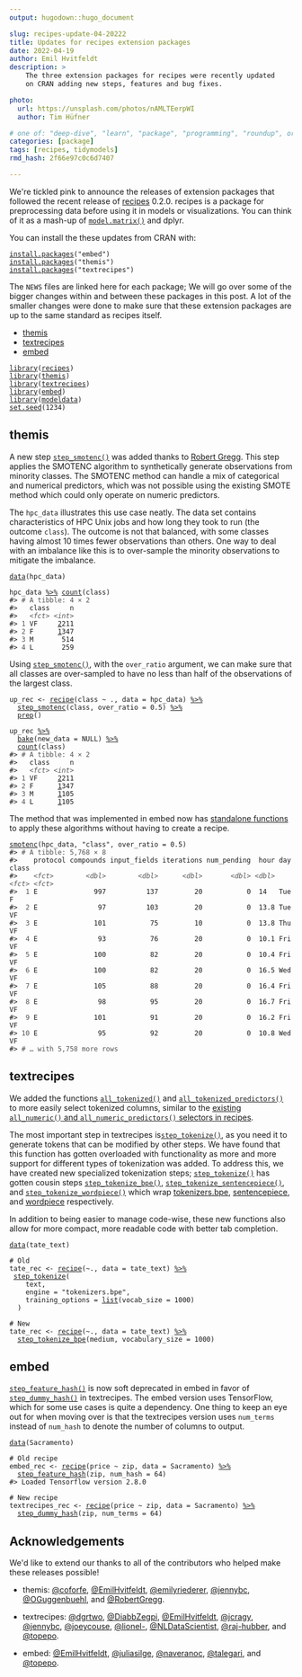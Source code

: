 ```yaml
---
output: hugodown::hugo_document

slug: recipes-update-04-20222
title: Updates for recipes extension packages
date: 2022-04-19
author: Emil Hvitfeldt
description: >
    The three extension packages for recipes were recently updated 
    on CRAN adding new steps, features and bug fixes.

photo:
  url: https://unsplash.com/photos/nAMLTEerpWI
  author: Tim Hüfner

# one of: "deep-dive", "learn", "package", "programming", "roundup", or "other"
categories: [package] 
tags: [recipes, tidymodels]
rmd_hash: 2f66e97c0c6d7407

---
```


<!--
TODO:
* [x] Look over / edit the post's title in the yaml
* [x] Edit (or delete) the description; note this appears in the Twitter card
* [x] Pick category and tags (see existing with [`hugodown::tidy_show_meta()`](https://rdrr.io/pkg/hugodown/man/use_tidy_post.html))
* [x] Find photo & update yaml metadata
* [x] Create `thumbnail-sq.jpg`; height and width should be equal
* [x] Create `thumbnail-wd.jpg`; width should be >5x height
* [x] [`hugodown::use_tidy_thumbnails()`](https://rdrr.io/pkg/hugodown/man/use_tidy_post.html)
* [x] Add intro sentence, e.g. the standard tagline for the package
* [x] [`usethis::use_tidy_thanks()`](https://usethis.r-lib.org/reference/use_tidy_thanks.html)
-->

We're tickled pink to announce the releases of extension packages that followed the recent release of [recipes](https://recipes.tidymodels.org/) 0.2.0. recipes is a package for preprocessing data before using it in models or visualizations. You can think of it as a mash-up of [`model.matrix()`](https://rdrr.io/r/stats/model.matrix.html) and dplyr.

You can install the these updates from CRAN with:

<div class="highlight">

<pre class='chroma'><code class='language-r' data-lang='r'><span class='nf'><a href='https://rdrr.io/r/utils/install.packages.html'>install.packages</a></span><span class='o'>(</span><span class='s'>"embed"</span><span class='o'>)</span>
<span class='nf'><a href='https://rdrr.io/r/utils/install.packages.html'>install.packages</a></span><span class='o'>(</span><span class='s'>"themis"</span><span class='o'>)</span>
<span class='nf'><a href='https://rdrr.io/r/utils/install.packages.html'>install.packages</a></span><span class='o'>(</span><span class='s'>"textrecipes"</span><span class='o'>)</span></code></pre>

</div>

The `NEWS` files are linked here for each package; We will go over some of the bigger changes within and between these packages in this post. A lot of the smaller changes were done to make sure that these extension packages are up to the same standard as recipes itself.

-   [themis](https://themis.tidymodels.org/news/index.html#themis-020)
-   [textrecipes](https://textrecipes.tidymodels.org/news/index.html#textrecipes-051)
-   [embed](https://embed.tidymodels.org/news/index.html#embed-020)

<div class="highlight">

<pre class='chroma'><code class='language-r' data-lang='r'><span class='kr'><a href='https://rdrr.io/r/base/library.html'>library</a></span><span class='o'>(</span><span class='nv'><a href='https://github.com/tidymodels/recipes'>recipes</a></span><span class='o'>)</span>
<span class='kr'><a href='https://rdrr.io/r/base/library.html'>library</a></span><span class='o'>(</span><span class='nv'><a href='https://github.com/tidymodels/themis'>themis</a></span><span class='o'>)</span>
<span class='kr'><a href='https://rdrr.io/r/base/library.html'>library</a></span><span class='o'>(</span><span class='nv'><a href='https://github.com/tidymodels/textrecipes'>textrecipes</a></span><span class='o'>)</span>
<span class='kr'><a href='https://rdrr.io/r/base/library.html'>library</a></span><span class='o'>(</span><span class='nv'><a href='https://embed.tidymodels.org'>embed</a></span><span class='o'>)</span>
<span class='kr'><a href='https://rdrr.io/r/base/library.html'>library</a></span><span class='o'>(</span><span class='nv'><a href='https://modeldata.tidymodels.org'>modeldata</a></span><span class='o'>)</span>
<span class='nf'><a href='https://rdrr.io/r/base/Random.html'>set.seed</a></span><span class='o'>(</span><span class='m'>1234</span><span class='o'>)</span></code></pre>

</div>

## themis

A new step [`step_smotenc()`](https://themis.tidymodels.org/reference/step_smotenc.html) was added thanks to [Robert Gregg](https://github.com/RobertGregg). This step applies the SMOTENC algorithm to synthetically generate observations from minority classes. The SMOTENC method can handle a mix of categorical and numerical predictors, which was not possible using the existing SMOTE method which could only operate on numeric predictors.

The `hpc_data` illustrates this use case neatly. The data set contains characteristics of HPC Unix jobs and how long they took to run (the outcome `class`). The outcome is not that balanced, with some classes having almost 10 times fewer observations than others. One way to deal with an imbalance like this is to over-sample the minority observations to mitigate the imbalance.

<div class="highlight">

<pre class='chroma'><code class='language-r' data-lang='r'><span class='nf'><a href='https://rdrr.io/r/utils/data.html'>data</a></span><span class='o'>(</span><span class='nv'>hpc_data</span><span class='o'>)</span>

<span class='nv'>hpc_data</span> <span class='o'><a href='https://magrittr.tidyverse.org/reference/pipe.html'>%&gt;%</a></span> <span class='nf'><a href='https://dplyr.tidyverse.org/reference/count.html'>count</a></span><span class='o'>(</span><span class='nv'>class</span><span class='o'>)</span>
<span class='c'>#&gt; <span style='color: #555555;'># A tibble: 4 × 2</span></span>
<span class='c'>#&gt;   class     n</span>
<span class='c'>#&gt;   <span style='color: #555555; font-style: italic;'>&lt;fct&gt;</span> <span style='color: #555555; font-style: italic;'>&lt;int&gt;</span></span>
<span class='c'>#&gt; <span style='color: #555555;'>1</span> VF     <span style='text-decoration: underline;'>2</span>211</span>
<span class='c'>#&gt; <span style='color: #555555;'>2</span> F      <span style='text-decoration: underline;'>1</span>347</span>
<span class='c'>#&gt; <span style='color: #555555;'>3</span> M       514</span>
<span class='c'>#&gt; <span style='color: #555555;'>4</span> L       259</span></code></pre>

</div>

Using [`step_smotenc()`](https://themis.tidymodels.org/reference/step_smotenc.html), with the `over_ratio` argument, we can make sure that all classes are over-sampled to have no less than half of the observations of the largest class.

<div class="highlight">

<pre class='chroma'><code class='language-r' data-lang='r'><span class='nv'>up_rec</span> <span class='o'>&lt;-</span> <span class='nf'><a href='https://recipes.tidymodels.org/reference/recipe.html'>recipe</a></span><span class='o'>(</span><span class='nv'>class</span> <span class='o'>~</span> <span class='nv'>.</span>, data <span class='o'>=</span> <span class='nv'>hpc_data</span><span class='o'>)</span> <span class='o'><a href='https://magrittr.tidyverse.org/reference/pipe.html'>%&gt;%</a></span>
  <span class='nf'><a href='https://themis.tidymodels.org/reference/step_smotenc.html'>step_smotenc</a></span><span class='o'>(</span><span class='nv'>class</span>, over_ratio <span class='o'>=</span> <span class='m'>0.5</span><span class='o'>)</span> <span class='o'><a href='https://magrittr.tidyverse.org/reference/pipe.html'>%&gt;%</a></span>
  <span class='nf'><a href='https://recipes.tidymodels.org/reference/prep.html'>prep</a></span><span class='o'>(</span><span class='o'>)</span>

<span class='nv'>up_rec</span> <span class='o'><a href='https://magrittr.tidyverse.org/reference/pipe.html'>%&gt;%</a></span>
  <span class='nf'><a href='https://recipes.tidymodels.org/reference/bake.html'>bake</a></span><span class='o'>(</span>new_data <span class='o'>=</span> <span class='kc'>NULL</span><span class='o'>)</span> <span class='o'><a href='https://magrittr.tidyverse.org/reference/pipe.html'>%&gt;%</a></span>
  <span class='nf'><a href='https://dplyr.tidyverse.org/reference/count.html'>count</a></span><span class='o'>(</span><span class='nv'>class</span><span class='o'>)</span>
<span class='c'>#&gt; <span style='color: #555555;'># A tibble: 4 × 2</span></span>
<span class='c'>#&gt;   class     n</span>
<span class='c'>#&gt;   <span style='color: #555555; font-style: italic;'>&lt;fct&gt;</span> <span style='color: #555555; font-style: italic;'>&lt;int&gt;</span></span>
<span class='c'>#&gt; <span style='color: #555555;'>1</span> VF     <span style='text-decoration: underline;'>2</span>211</span>
<span class='c'>#&gt; <span style='color: #555555;'>2</span> F      <span style='text-decoration: underline;'>1</span>347</span>
<span class='c'>#&gt; <span style='color: #555555;'>3</span> M      <span style='text-decoration: underline;'>1</span>105</span>
<span class='c'>#&gt; <span style='color: #555555;'>4</span> L      <span style='text-decoration: underline;'>1</span>105</span></code></pre>

</div>

The method that was implemented in embed now has [standalone functions](https://themis.tidymodels.org/reference/index.html#methods) to apply these algorithms without having to create a recipe.

<div class="highlight">

<pre class='chroma'><code class='language-r' data-lang='r'><span class='nf'><a href='https://themis.tidymodels.org/reference/smotenc.html'>smotenc</a></span><span class='o'>(</span><span class='nv'>hpc_data</span>, <span class='s'>"class"</span>, over_ratio <span class='o'>=</span> <span class='m'>0.5</span><span class='o'>)</span>
<span class='c'>#&gt; <span style='color: #555555;'># A tibble: 5,768 × 8</span></span>
<span class='c'>#&gt;    protocol compounds input_fields iterations num_pending  hour day   class</span>
<span class='c'>#&gt;    <span style='color: #555555; font-style: italic;'>&lt;fct&gt;</span>        <span style='color: #555555; font-style: italic;'>&lt;dbl&gt;</span>        <span style='color: #555555; font-style: italic;'>&lt;dbl&gt;</span>      <span style='color: #555555; font-style: italic;'>&lt;dbl&gt;</span>       <span style='color: #555555; font-style: italic;'>&lt;dbl&gt;</span> <span style='color: #555555; font-style: italic;'>&lt;dbl&gt;</span> <span style='color: #555555; font-style: italic;'>&lt;fct&gt;</span> <span style='color: #555555; font-style: italic;'>&lt;fct&gt;</span></span>
<span class='c'>#&gt; <span style='color: #555555;'> 1</span> E              997          137         20           0  14   Tue   F    </span>
<span class='c'>#&gt; <span style='color: #555555;'> 2</span> E               97          103         20           0  13.8 Tue   VF   </span>
<span class='c'>#&gt; <span style='color: #555555;'> 3</span> E              101           75         10           0  13.8 Thu   VF   </span>
<span class='c'>#&gt; <span style='color: #555555;'> 4</span> E               93           76         20           0  10.1 Fri   VF   </span>
<span class='c'>#&gt; <span style='color: #555555;'> 5</span> E              100           82         20           0  10.4 Fri   VF   </span>
<span class='c'>#&gt; <span style='color: #555555;'> 6</span> E              100           82         20           0  16.5 Wed   VF   </span>
<span class='c'>#&gt; <span style='color: #555555;'> 7</span> E              105           88         20           0  16.4 Fri   VF   </span>
<span class='c'>#&gt; <span style='color: #555555;'> 8</span> E               98           95         20           0  16.7 Fri   VF   </span>
<span class='c'>#&gt; <span style='color: #555555;'> 9</span> E              101           91         20           0  16.2 Fri   VF   </span>
<span class='c'>#&gt; <span style='color: #555555;'>10</span> E               95           92         20           0  10.8 Wed   VF   </span>
<span class='c'>#&gt; <span style='color: #555555;'># … with 5,758 more rows</span></span></code></pre>

</div>

## textrecipes

We added the functions [`all_tokenized()`](https://textrecipes.tidymodels.org/reference/all_tokenized.html) and [`all_tokenized_predictors()`](https://textrecipes.tidymodels.org/reference/all_tokenized.html) to more easily select tokenized columns, similar to the [existing `all_numeric()` and `all_numeric_predictors()` selectors in recipes](https://recipes.tidymodels.org/reference/has_role.html).

The most important step in textrecipes is[`step_tokenize()`](https://textrecipes.tidymodels.org/reference/step_tokenize.html), as you need it to generate tokens that can be modified by other steps. We have found that this function has gotten overloaded with functionality as more and more support for different types of tokenization was added. To address this, we have created new specialized tokenization steps; [`step_tokenize()`](https://textrecipes.tidymodels.org/reference/step_tokenize.html) has gotten cousin steps [`step_tokenize_bpe()`](https://textrecipes.tidymodels.org/reference/step_tokenize_bpe.html), [`step_tokenize_sentencepiece()`](https://textrecipes.tidymodels.org/reference/step_tokenize_sentencepiece.html), and [`step_tokenize_wordpiece()`](https://textrecipes.tidymodels.org/reference/step_tokenize_wordpiece.html) which wrap [tokenizers.bpe](https://CRAN.R-project.org/package=tokenizers.bpe), [sentencepiece](https://CRAN.R-project.org/package=sentencepiece), and [wordpiece](https://CRAN.R-project.org/package=wordpiece) respectively.

In addition to being easier to manage code-wise, these new functions also allow for more compact, more readable code with better tab completion.

<div class="highlight">

<pre class='chroma'><code class='language-r' data-lang='r'><span class='nf'><a href='https://rdrr.io/r/utils/data.html'>data</a></span><span class='o'>(</span><span class='nv'>tate_text</span><span class='o'>)</span>

<span class='c'># Old</span>
<span class='nv'>tate_rec</span> <span class='o'>&lt;-</span> <span class='nf'><a href='https://recipes.tidymodels.org/reference/recipe.html'>recipe</a></span><span class='o'>(</span><span class='o'>~</span><span class='nv'>.</span>, data <span class='o'>=</span> <span class='nv'>tate_text</span><span class='o'>)</span> <span class='o'><a href='https://magrittr.tidyverse.org/reference/pipe.html'>%&gt;%</a></span>
 <span class='nf'><a href='https://textrecipes.tidymodels.org/reference/step_tokenize.html'>step_tokenize</a></span><span class='o'>(</span>
    <span class='nv'>text</span>,
    engine <span class='o'>=</span> <span class='s'>"tokenizers.bpe"</span>,
    training_options <span class='o'>=</span> <span class='nf'><a href='https://rdrr.io/r/base/list.html'>list</a></span><span class='o'>(</span>vocab_size <span class='o'>=</span> <span class='m'>1000</span><span class='o'>)</span>
  <span class='o'>)</span>

<span class='c'># New</span>
<span class='nv'>tate_rec</span> <span class='o'>&lt;-</span> <span class='nf'><a href='https://recipes.tidymodels.org/reference/recipe.html'>recipe</a></span><span class='o'>(</span><span class='o'>~</span><span class='nv'>.</span>, data <span class='o'>=</span> <span class='nv'>tate_text</span><span class='o'>)</span> <span class='o'><a href='https://magrittr.tidyverse.org/reference/pipe.html'>%&gt;%</a></span>
  <span class='nf'><a href='https://textrecipes.tidymodels.org/reference/step_tokenize_bpe.html'>step_tokenize_bpe</a></span><span class='o'>(</span><span class='nv'>medium</span>, vocabulary_size <span class='o'>=</span> <span class='m'>1000</span><span class='o'>)</span></code></pre>

</div>

## embed

[`step_feature_hash()`](https://embed.tidymodels.org/reference/step_feature_hash.html) is now soft deprecated in embed in favor of [`step_dummy_hash()`](https://textrecipes.tidymodels.org/reference/step_dummy_hash.html) in textrecipes. The embed version uses TensorFlow, which for some use cases is quite a dependency. One thing to keep an eye out for when moving over is that the textrecipes version uses `num_terms` instead of `num_hash` to denote the number of columns to output.

<div class="highlight">

<pre class='chroma'><code class='language-r' data-lang='r'><span class='nf'><a href='https://rdrr.io/r/utils/data.html'>data</a></span><span class='o'>(</span><span class='nv'>Sacramento</span><span class='o'>)</span>

<span class='c'># Old recipe</span>
<span class='nv'>embed_rec</span> <span class='o'>&lt;-</span> <span class='nf'><a href='https://recipes.tidymodels.org/reference/recipe.html'>recipe</a></span><span class='o'>(</span><span class='nv'>price</span> <span class='o'>~</span> <span class='nv'>zip</span>, data <span class='o'>=</span> <span class='nv'>Sacramento</span><span class='o'>)</span> <span class='o'><a href='https://magrittr.tidyverse.org/reference/pipe.html'>%&gt;%</a></span>
  <span class='nf'><a href='https://embed.tidymodels.org/reference/step_feature_hash.html'>step_feature_hash</a></span><span class='o'>(</span><span class='nv'>zip</span>, num_hash <span class='o'>=</span> <span class='m'>64</span><span class='o'>)</span>
<span class='c'>#&gt; Loaded Tensorflow version 2.8.0</span>

<span class='c'># New recipe</span>
<span class='nv'>textrecipes_rec</span> <span class='o'>&lt;-</span> <span class='nf'><a href='https://recipes.tidymodels.org/reference/recipe.html'>recipe</a></span><span class='o'>(</span><span class='nv'>price</span> <span class='o'>~</span> <span class='nv'>zip</span>, data <span class='o'>=</span> <span class='nv'>Sacramento</span><span class='o'>)</span> <span class='o'><a href='https://magrittr.tidyverse.org/reference/pipe.html'>%&gt;%</a></span>
  <span class='nf'><a href='https://textrecipes.tidymodels.org/reference/step_dummy_hash.html'>step_dummy_hash</a></span><span class='o'>(</span><span class='nv'>zip</span>, num_terms <span class='o'>=</span> <span class='m'>64</span><span class='o'>)</span></code></pre>

</div>

## Acknowledgements

We'd like to extend our thanks to all of the contributors who helped make these releases possible!

-   themis: [@coforfe](https://github.com/coforfe), [@EmilHvitfeldt](https://github.com/EmilHvitfeldt), [@emilyriederer](https://github.com/emilyriederer), [@jennybc](https://github.com/jennybc), [@OGuggenbuehl](https://github.com/OGuggenbuehl), and [@RobertGregg](https://github.com/RobertGregg).

-   textrecipes: [@dgrtwo](https://github.com/dgrtwo), [@DiabbZegpi](https://github.com/DiabbZegpi), [@EmilHvitfeldt](https://github.com/EmilHvitfeldt), [@jcragy](https://github.com/jcragy), [@jennybc](https://github.com/jennybc), [@joeycouse](https://github.com/joeycouse), [@lionel-](https://github.com/lionel-), [@NLDataScientist](https://github.com/NLDataScientist), [@raj-hubber](https://github.com/raj-hubber), and [@topepo](https://github.com/topepo).

-   embed: [@EmilHvitfeldt](https://github.com/EmilHvitfeldt), [@juliasilge](https://github.com/juliasilge), [@naveranoc](https://github.com/naveranoc), [@talegari](https://github.com/talegari), and [@topepo](https://github.com/topepo).

